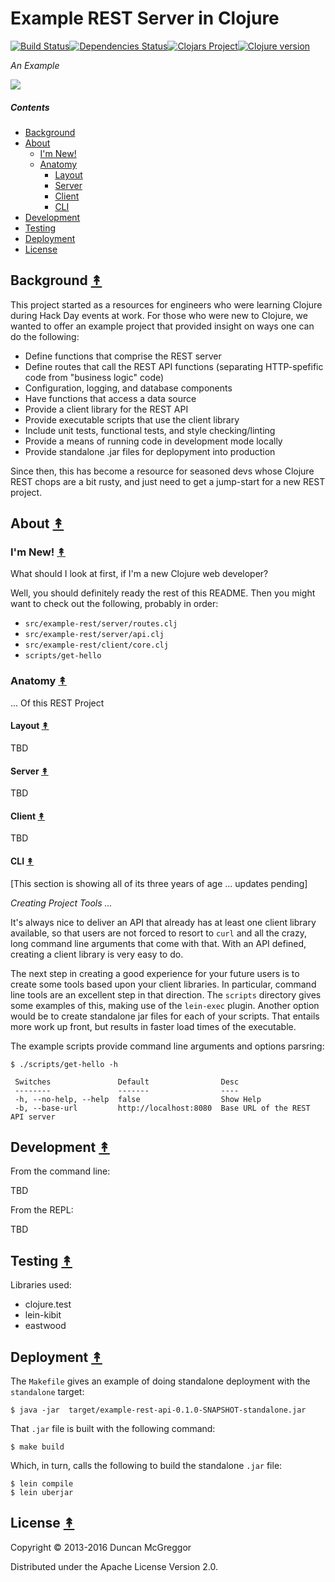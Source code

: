 # Example REST Server in Clojure

[![Build Status][travis-badge]][travis][![Dependencies Status][deps-badge]][deps][![Clojars Project][clojars-badge]][clojars][![Clojure version][clojure-v]](project.clj)

*An Example*

[![][logo]][logo-large]


##### Contents

* [Background](#background-)
* [About](#about-)
  * [I'm New!](#im-new-)
  * [Anatomy](#anatomy-)
    * [Layout](#layout-)
    * [Server](#server-)
    * [Client](#client-)
    * [CLI](#cli-)
* [Development](#development-)
* [Testing](#license-)
* [Deployment](#license-)
* [License](#license-)


## Background [&#x219F;](#contents)

This project started as a resources for engineers who were learning Clojure
during Hack Day events at work. For those who were new to Clojure, we wanted
to offer an example project that provided insight on ways one can do the
following:

* Define functions that comprise the REST server
* Define routes that call the REST API functions (separating HTTP-spefific
  code from "business logic" code)
* Configuration, logging, and database components
* Have functions that access a data source
* Provide a client library for the REST API
* Provide executable scripts that use the client library
* Include unit tests, functional tests, and style checking/linting
* Provide a means of running code in development mode locally
* Provide standalone .jar files for deplopyment into production

Since then, this has become a resource for seasoned devs whose Clojure REST
chops are a bit rusty, and just need to get a jump-start for a new REST
project.


## About [&#x219F;](#contents)

### I'm New! [&#x219F;](#contents)

What should I look at first, if I'm a new Clojure web developer?

Well, you should definitely ready the rest of this README. Then you might want
to check out the following, probably in order:

* `src/example-rest/server/routes.clj`
* `src/example-rest/server/api.clj`
* `src/example-rest/client/core.clj`
* `scripts/get-hello`


### Anatomy [&#x219F;](#contents)

... Of this REST Project


#### Layout [&#x219F;](#contents)

TBD


#### Server [&#x219F;](#contents)

TBD


#### Client [&#x219F;](#contents)

TBD


#### CLI [&#x219F;](#contents)

[This section is showing all of its three years of age ... updates pending]

*Creating Project Tools ...*

It's always nice to deliver an API that already has at least one client library
available, so that users are not forced to resort to `curl` and all the crazy,
long command line arguments that come with that. With an API defined, creating
a client library is very easy to do.

The next step in creating a good experience for your future users is to create
some tools based upon your client libraries. In particular, command line tools
are an excellent step in that direction. The `scripts` directory gives some
examples of this, making use of the `lein-exec` plugin. Another option would be
to create standalone jar files for each of your scripts. That entails more work
up front, but results in faster load times of the executable.

The example scripts provide command line arguments and options parsring:

```
$ ./scripts/get-hello -h

 Switches               Default                Desc
 --------               -------                ----
 -h, --no-help, --help  false                  Show Help
 -b, --base-url         http://localhost:8080  Base URL of the REST API server
```


## Development [&#x219F;](#contents)

From the command line:

TBD

From the REPL:

TBD


## Testing [&#x219F;](#contents)

Libraries used:
 * clojure.test
 * lein-kibit
 * eastwood


## Deployment [&#x219F;](#contents)

The `Makefile` gives an example of doing standalone deployment with the
`standalone` target:

```
$ java -jar  target/example-rest-api-0.1.0-SNAPSHOT-standalone.jar
```

That `.jar` file is built with the following command:

```
$ make build
```

Which, in turn, calls the following to build the standalone `.jar` file:

```
$ lein compile
$ lein uberjar
```


## License [&#x219F;](#contents)

Copyright © 2013-2016 Duncan McGreggor

Distributed under the Apache License Version 2.0.


<!-- Named page links below: /-->

[travis]: https://travis-ci.org/clojusc/example-rest
[travis-badge]: https://travis-ci.org/clojusc/example-rest.png?branch=master
[deps]: http://jarkeeper.com/clojusc/example-rest
[deps-badge]: http://jarkeeper.com/clojusc/example-rest/status.svg
[logo]: https://avatars1.githubusercontent.com/u/18177940?v=3&s=200
[logo-large]: https://avatars1.githubusercontent.com/u/18177940?v=3&s=1000
[tag-badge]: https://img.shields.io/github/tag/clojusc/example-rest.svg?maxAge=2592000
[tag]: https://github.com/clojusc/example-rest/tags
[clojure-v]: https://img.shields.io/badge/clojure-1.8.0-blue.svg
[clojars]: https://clojars.org/clojusc/example-rest
[clojars-badge]: https://img.shields.io/clojars/v/clojusc/example-rest.svg

